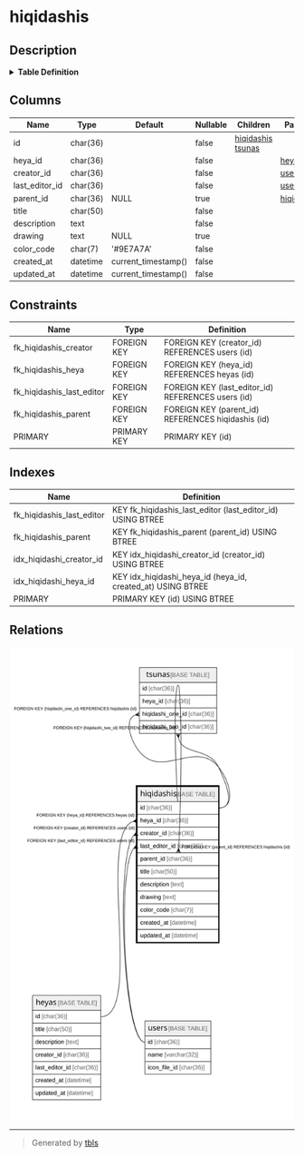 # hiqidashis

## Description

<details>
<summary><strong>Table Definition</strong></summary>

```sql
CREATE TABLE `hiqidashis` (
  `id` char(36) NOT NULL,
  `heya_id` char(36) NOT NULL,
  `creator_id` char(36) NOT NULL,
  `last_editor_id` char(36) NOT NULL,
  `parent_id` char(36) DEFAULT NULL,
  `title` char(50) NOT NULL,
  `description` text NOT NULL,
  `drawing` text DEFAULT NULL,
  `color_code` char(7) NOT NULL DEFAULT '#9E7A7A',
  `created_at` datetime NOT NULL DEFAULT current_timestamp(),
  `updated_at` datetime NOT NULL DEFAULT current_timestamp(),
  PRIMARY KEY (`id`),
  KEY `idx_hiqidashi_heya_id` (`heya_id`,`created_at`),
  KEY `idx_hiqidashi_creator_id` (`creator_id`),
  KEY `fk_hiqidashis_last_editor` (`last_editor_id`),
  KEY `fk_hiqidashis_parent` (`parent_id`),
  CONSTRAINT `fk_hiqidashis_creator` FOREIGN KEY (`creator_id`) REFERENCES `users` (`id`) ON UPDATE CASCADE,
  CONSTRAINT `fk_hiqidashis_heya` FOREIGN KEY (`heya_id`) REFERENCES `heyas` (`id`) ON DELETE CASCADE ON UPDATE CASCADE,
  CONSTRAINT `fk_hiqidashis_last_editor` FOREIGN KEY (`last_editor_id`) REFERENCES `users` (`id`) ON UPDATE CASCADE,
  CONSTRAINT `fk_hiqidashis_parent` FOREIGN KEY (`parent_id`) REFERENCES `hiqidashis` (`id`) ON DELETE CASCADE ON UPDATE CASCADE
) ENGINE=InnoDB DEFAULT CHARSET=utf8mb4
```

</details>

## Columns

| Name | Type | Default | Nullable | Children | Parents | Comment |
| ---- | ---- | ------- | -------- | -------- | ------- | ------- |
| id | char(36) |  | false | [hiqidashis](hiqidashis.md) [tsunas](tsunas.md) |  |  |
| heya_id | char(36) |  | false |  | [heyas](heyas.md) |  |
| creator_id | char(36) |  | false |  | [users](users.md) |  |
| last_editor_id | char(36) |  | false |  | [users](users.md) |  |
| parent_id | char(36) | NULL | true |  | [hiqidashis](hiqidashis.md) |  |
| title | char(50) |  | false |  |  |  |
| description | text |  | false |  |  |  |
| drawing | text | NULL | true |  |  |  |
| color_code | char(7) | '#9E7A7A' | false |  |  |  |
| created_at | datetime | current_timestamp() | false |  |  |  |
| updated_at | datetime | current_timestamp() | false |  |  |  |

## Constraints

| Name | Type | Definition |
| ---- | ---- | ---------- |
| fk_hiqidashis_creator | FOREIGN KEY | FOREIGN KEY (creator_id) REFERENCES users (id) |
| fk_hiqidashis_heya | FOREIGN KEY | FOREIGN KEY (heya_id) REFERENCES heyas (id) |
| fk_hiqidashis_last_editor | FOREIGN KEY | FOREIGN KEY (last_editor_id) REFERENCES users (id) |
| fk_hiqidashis_parent | FOREIGN KEY | FOREIGN KEY (parent_id) REFERENCES hiqidashis (id) |
| PRIMARY | PRIMARY KEY | PRIMARY KEY (id) |

## Indexes

| Name | Definition |
| ---- | ---------- |
| fk_hiqidashis_last_editor | KEY fk_hiqidashis_last_editor (last_editor_id) USING BTREE |
| fk_hiqidashis_parent | KEY fk_hiqidashis_parent (parent_id) USING BTREE |
| idx_hiqidashi_creator_id | KEY idx_hiqidashi_creator_id (creator_id) USING BTREE |
| idx_hiqidashi_heya_id | KEY idx_hiqidashi_heya_id (heya_id, created_at) USING BTREE |
| PRIMARY | PRIMARY KEY (id) USING BTREE |

## Relations

![er](hiqidashis.svg)

---

> Generated by [tbls](https://github.com/k1LoW/tbls)
